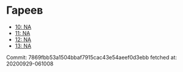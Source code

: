 # Гареев
- [10: NA](10.md)
- [11: NA](11.md)
- [12: NA](12.md)
- [13: NA](13.md)

Commit: 7869fbb53a1504bbaf7915cac43e54aeef0d3ebb
 fetched at: 20200929-061008
